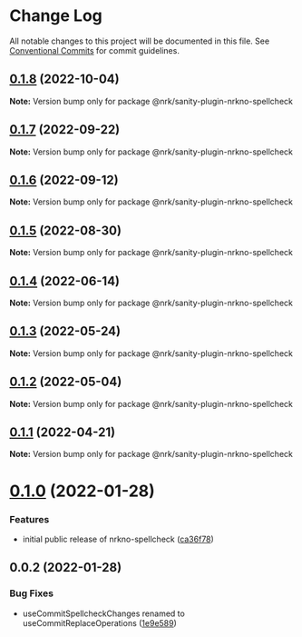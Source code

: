 # Change Log

All notable changes to this project will be documented in this file.
See [Conventional Commits](https://conventionalcommits.org) for commit guidelines.

## [0.1.8](https://github.com/nrkno/nrkno-sanity-libs/compare/@nrk/sanity-plugin-nrkno-spellcheck@0.1.7...@nrk/sanity-plugin-nrkno-spellcheck@0.1.8) (2022-10-04)

**Note:** Version bump only for package @nrk/sanity-plugin-nrkno-spellcheck





## [0.1.7](https://github.com/nrkno/nrkno-sanity-libs/compare/@nrk/sanity-plugin-nrkno-spellcheck@0.1.6...@nrk/sanity-plugin-nrkno-spellcheck@0.1.7) (2022-09-22)

**Note:** Version bump only for package @nrk/sanity-plugin-nrkno-spellcheck





## [0.1.6](https://github.com/nrkno/nrkno-sanity-libs/compare/@nrk/sanity-plugin-nrkno-spellcheck@0.1.5...@nrk/sanity-plugin-nrkno-spellcheck@0.1.6) (2022-09-12)

**Note:** Version bump only for package @nrk/sanity-plugin-nrkno-spellcheck





## [0.1.5](https://github.com/nrkno/nrkno-sanity-libs/compare/@nrk/sanity-plugin-nrkno-spellcheck@0.1.4...@nrk/sanity-plugin-nrkno-spellcheck@0.1.5) (2022-08-30)

**Note:** Version bump only for package @nrk/sanity-plugin-nrkno-spellcheck





## [0.1.4](https://github.com/nrkno/nrkno-sanity-libs/compare/@nrk/sanity-plugin-nrkno-spellcheck@0.1.3...@nrk/sanity-plugin-nrkno-spellcheck@0.1.4) (2022-06-14)

**Note:** Version bump only for package @nrk/sanity-plugin-nrkno-spellcheck





## [0.1.3](https://github.com/nrkno/nrkno-sanity-libs/compare/@nrk/sanity-plugin-nrkno-spellcheck@0.1.2...@nrk/sanity-plugin-nrkno-spellcheck@0.1.3) (2022-05-24)

**Note:** Version bump only for package @nrk/sanity-plugin-nrkno-spellcheck





## [0.1.2](https://github.com/nrkno/nrkno-sanity-libs/compare/@nrk/sanity-plugin-nrkno-spellcheck@0.1.1...@nrk/sanity-plugin-nrkno-spellcheck@0.1.2) (2022-05-04)

**Note:** Version bump only for package @nrk/sanity-plugin-nrkno-spellcheck





## [0.1.1](https://github.com/nrkno/nrkno-sanity-libs/compare/@nrk/sanity-plugin-nrkno-spellcheck@0.1.0...@nrk/sanity-plugin-nrkno-spellcheck@0.1.1) (2022-04-21)

**Note:** Version bump only for package @nrk/sanity-plugin-nrkno-spellcheck





# [0.1.0](https://github.com/nrkno/nrkno-sanity-libs/compare/@nrk/sanity-plugin-nrkno-spellcheck@0.0.2...@nrk/sanity-plugin-nrkno-spellcheck@0.1.0) (2022-01-28)


### Features

* initial public release of nrkno-spellcheck ([ca36f78](https://github.com/nrkno/nrkno-sanity-libs/commit/ca36f788b74fcc0283fa7ac8739468c57a132de4))





## 0.0.2 (2022-01-28)


### Bug Fixes

* useCommitSpellcheckChanges renamed to useCommitReplaceOperations ([1e9e589](https://github.com/nrkno/nrkno-sanity-libs/commit/1e9e589a285f648eeaa14512013b912d3a506e32))

